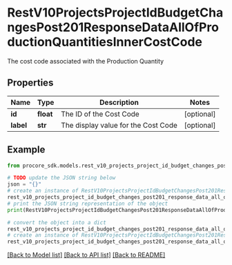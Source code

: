 # RestV10ProjectsProjectIdBudgetChangesPost201ResponseDataAllOfProductionQuantitiesInnerCostCode

The cost code associated with the Production Quantity

## Properties

Name | Type | Description | Notes
------------ | ------------- | ------------- | -------------
**id** | **float** | The ID of the Cost Code | [optional] 
**label** | **str** | The display value for the Cost Code | [optional] 

## Example

```python
from procore_sdk.models.rest_v10_projects_project_id_budget_changes_post201_response_data_all_of_production_quantities_inner_cost_code import RestV10ProjectsProjectIdBudgetChangesPost201ResponseDataAllOfProductionQuantitiesInnerCostCode

# TODO update the JSON string below
json = "{}"
# create an instance of RestV10ProjectsProjectIdBudgetChangesPost201ResponseDataAllOfProductionQuantitiesInnerCostCode from a JSON string
rest_v10_projects_project_id_budget_changes_post201_response_data_all_of_production_quantities_inner_cost_code_instance = RestV10ProjectsProjectIdBudgetChangesPost201ResponseDataAllOfProductionQuantitiesInnerCostCode.from_json(json)
# print the JSON string representation of the object
print(RestV10ProjectsProjectIdBudgetChangesPost201ResponseDataAllOfProductionQuantitiesInnerCostCode.to_json())

# convert the object into a dict
rest_v10_projects_project_id_budget_changes_post201_response_data_all_of_production_quantities_inner_cost_code_dict = rest_v10_projects_project_id_budget_changes_post201_response_data_all_of_production_quantities_inner_cost_code_instance.to_dict()
# create an instance of RestV10ProjectsProjectIdBudgetChangesPost201ResponseDataAllOfProductionQuantitiesInnerCostCode from a dict
rest_v10_projects_project_id_budget_changes_post201_response_data_all_of_production_quantities_inner_cost_code_from_dict = RestV10ProjectsProjectIdBudgetChangesPost201ResponseDataAllOfProductionQuantitiesInnerCostCode.from_dict(rest_v10_projects_project_id_budget_changes_post201_response_data_all_of_production_quantities_inner_cost_code_dict)
```
[[Back to Model list]](../README.md#documentation-for-models) [[Back to API list]](../README.md#documentation-for-api-endpoints) [[Back to README]](../README.md)


